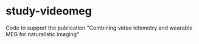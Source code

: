 # study-videomeg
Code to support the publication "Combining video telemetry and wearable MEG for naturalistic imaging"

